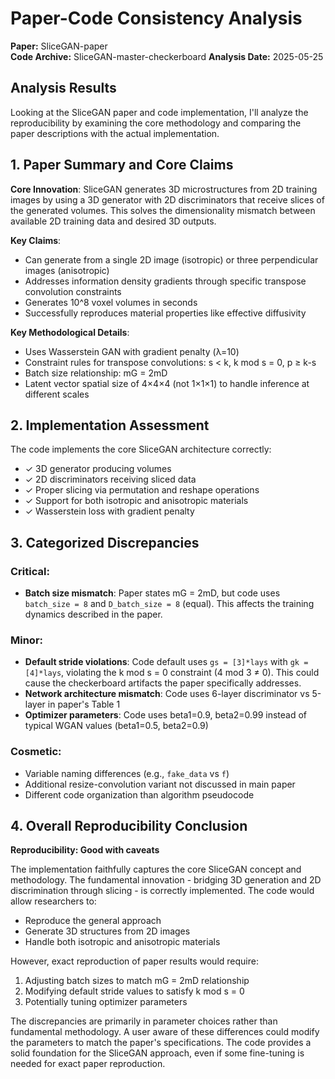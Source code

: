 # Paper-Code Consistency Analysis

**Paper:** SliceGAN-paper  
**Code Archive:** SliceGAN-master-checkerboard
**Analysis Date:** 2025-05-25

## Analysis Results

Looking at the SliceGAN paper and code implementation, I'll analyze the reproducibility by examining the core methodology and comparing the paper descriptions with the actual implementation.

## 1. Paper Summary and Core Claims

**Core Innovation**: SliceGAN generates 3D microstructures from 2D training images by using a 3D generator with 2D discriminators that receive slices of the generated volumes. This solves the dimensionality mismatch between available 2D training data and desired 3D outputs.

**Key Claims**:
- Can generate from a single 2D image (isotropic) or three perpendicular images (anisotropic)
- Addresses information density gradients through specific transpose convolution constraints
- Generates 10^8 voxel volumes in seconds
- Successfully reproduces material properties like effective diffusivity

**Key Methodological Details**:
- Uses Wasserstein GAN with gradient penalty (λ=10)
- Constraint rules for transpose convolutions: s < k, k mod s = 0, p ≥ k-s
- Batch size relationship: mG = 2mD
- Latent vector spatial size of 4×4×4 (not 1×1×1) to handle inference at different scales

## 2. Implementation Assessment

The code implements the core SliceGAN architecture correctly:
- ✓ 3D generator producing volumes
- ✓ 2D discriminators receiving sliced data
- ✓ Proper slicing via permutation and reshape operations
- ✓ Support for both isotropic and anisotropic materials
- ✓ Wasserstein loss with gradient penalty

## 3. Categorized Discrepancies

### Critical:
- **Batch size mismatch**: Paper states mG = 2mD, but code uses `batch_size = 8` and `D_batch_size = 8` (equal). This affects the training dynamics described in the paper.

### Minor:
- **Default stride violations**: Code default uses `gs = [3]*lays` with `gk = [4]*lays`, violating the k mod s = 0 constraint (4 mod 3 ≠ 0). This could cause the checkerboard artifacts the paper specifically addresses.
- **Network architecture mismatch**: Code uses 6-layer discriminator vs 5-layer in paper's Table 1
- **Optimizer parameters**: Code uses beta1=0.9, beta2=0.99 instead of typical WGAN values (beta1=0.5, beta2=0.9)

### Cosmetic:
- Variable naming differences (e.g., `fake_data` vs `f`)
- Additional resize-convolution variant not discussed in main paper
- Different code organization than algorithm pseudocode

## 4. Overall Reproducibility Conclusion

**Reproducibility: Good with caveats**

The implementation faithfully captures the core SliceGAN concept and methodology. The fundamental innovation - bridging 3D generation and 2D discrimination through slicing - is correctly implemented. The code would allow researchers to:
- Reproduce the general approach
- Generate 3D structures from 2D images
- Handle both isotropic and anisotropic materials

However, exact reproduction of paper results would require:
1. Adjusting batch sizes to match mG = 2mD relationship
2. Modifying default stride values to satisfy k mod s = 0
3. Potentially tuning optimizer parameters

The discrepancies are primarily in parameter choices rather than fundamental methodology. A user aware of these differences could modify the parameters to match the paper's specifications. The code provides a solid foundation for the SliceGAN approach, even if some fine-tuning is needed for exact paper reproduction.